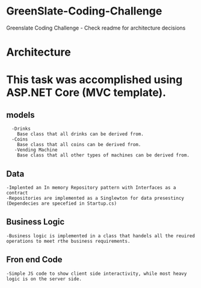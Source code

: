 # GreenSlate-Coding-Challenge
Greenslate Coding Challenge - Check readme for architecture decisions


# Architecture

# This task was accomplished using ASP.NET Core (MVC template).

## models
      -Drinks
        Base class that all drinks can be derived from.
      -Coins
        Base class that all coins can be derived from.
       -Vending Machine
        Base class that all other types of machines can be derived from.
## Data
    -Implented an In memory Repository pattern with Interfaces as a contract
    -Repositories are implemented as a Singlewton for data presestincy (Dependecies are specefied in Startup.cs)
    
## Business Logic
    -Business logic is implemented in a class that handels all the reuired operations to meet rthe business requirements. 

## Fron end Code
    -Simple JS code to show client side interactivity, while most heavy logic is on the server side. 
  
